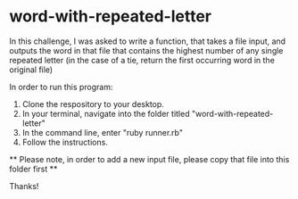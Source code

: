 # word-with-repeated-letter

In this challenge, I was asked to write a function, that takes a file input, and outputs the word in that file that contains the highest number of any single repeated letter (in the case of a tie, return the first occurring word in the original file)

In order to run this program:

  1. Clone the respository to your desktop.
  2. In your terminal, navigate into the folder titled "word-with-repeated-letter"
  3. In the command line, enter "ruby runner.rb"
  4. Follow the instructions.

  ** Please note, in order to add a new input file, please copy that file into this folder first **

Thanks!